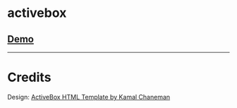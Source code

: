 # activebox

<h2><a href="https://eyyubveli.github.io/activebox/" target="_blank">Demo</a> </h2>

------------------------------------------------------------------------------------
<h1>Credits</h1>
Design:  <a href="https://kamalchaneman.com/">ActiveBox HTML Template by Kamal Chaneman</a>


